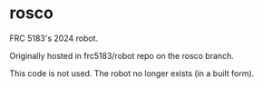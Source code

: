 # rosco

FRC 5183's 2024 robot.

Originally hosted in frc5183/robot repo on the rosco branch.

This code is not used. The robot no longer exists (in a built form).
